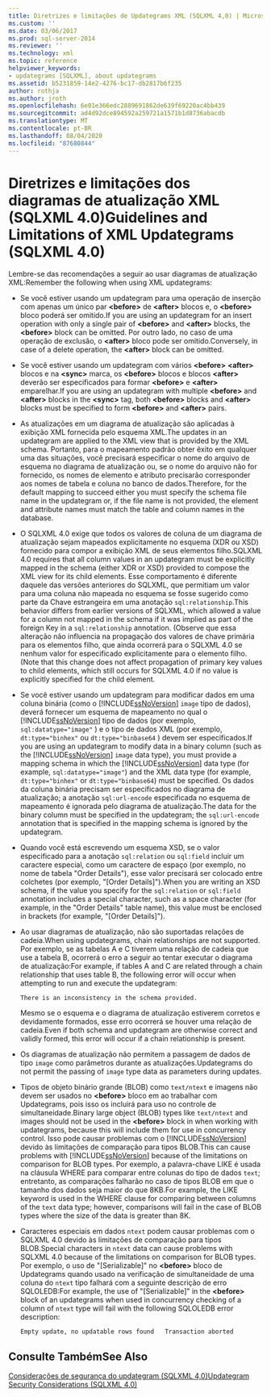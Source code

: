 ```yaml
---
title: Diretrizes e limitações de Updategrams XML (SQLXML 4,0) | Microsoft Docs
ms.custom: ''
ms.date: 03/06/2017
ms.prod: sql-server-2014
ms.reviewer: ''
ms.technology: xml
ms.topic: reference
helpviewer_keywords:
- updategrams [SQLXML], about updategrams
ms.assetid: b5231859-14e2-4276-bc17-db2817b6f235
author: rothja
ms.author: jroth
ms.openlocfilehash: 6e01e366edc2889691862de639f69220ac4bb439
ms.sourcegitcommit: ad4d92dce894592a259721a1571b1d8736abacdb
ms.translationtype: MT
ms.contentlocale: pt-BR
ms.lasthandoff: 08/04/2020
ms.locfileid: "87680844"
---
```

# <a name="guidelines-and-limitations-of-xml-updategrams-sqlxml-40"></a><span data-ttu-id="90af8-102">Diretrizes e limitações dos diagramas de atualização XML (SQLXML 4.0)</span><span class="sxs-lookup"><span data-stu-id="90af8-102">Guidelines and Limitations of XML Updategrams (SQLXML 4.0)</span></span>
  <span data-ttu-id="90af8-103">Lembre-se das recomendações a seguir ao usar diagramas de atualização XML:</span><span class="sxs-lookup"><span data-stu-id="90af8-103">Remember the following when using XML updategrams:</span></span>  
  
-   <span data-ttu-id="90af8-104">Se você estiver usando um updategram para uma operação de inserção com apenas um único par **\<before>** de **\<after>** blocos e, o **\<before>** bloco poderá ser omitido.</span><span class="sxs-lookup"><span data-stu-id="90af8-104">If you are using an updategram for an insert operation with only a single pair of **\<before>** and **\<after>** blocks, the **\<before>** block can be omitted.</span></span> <span data-ttu-id="90af8-105">Por outro lado, no caso de uma operação de exclusão, o **\<after>** bloco pode ser omitido.</span><span class="sxs-lookup"><span data-stu-id="90af8-105">Conversely, in case of a delete operation, the **\<after>** block can be omitted.</span></span>  
  
-   <span data-ttu-id="90af8-106">Se você estiver usando um updategram com vários **\<before>** **\<after>** blocos e na **\<sync>** marca, os **\<before>** blocos e blocos **\<after>** deverão ser especificados para formar **\<before>** e **\<after>** emparelhar.</span><span class="sxs-lookup"><span data-stu-id="90af8-106">If you are using an updategram with multiple **\<before>** and **\<after>** blocks in the **\<sync>** tag, both **\<before>** blocks and **\<after>** blocks must be specified to form **\<before>** and **\<after>** pairs.</span></span>  
  
-   <span data-ttu-id="90af8-107">As atualizações em um diagrama de atualização são aplicadas à exibição XML fornecida pelo esquema XML.</span><span class="sxs-lookup"><span data-stu-id="90af8-107">The updates in an updategram are applied to the XML view that is provided by the XML schema.</span></span> <span data-ttu-id="90af8-108">Portanto, para o mapeamento padrão obter êxito em qualquer uma das situações, você precisará especificar o nome do arquivo de esquema no diagrama de atualização ou, se o nome do arquivo não for fornecido, os nomes de elemento e atributo precisarão corresponder aos nomes de tabela e coluna no banco de dados.</span><span class="sxs-lookup"><span data-stu-id="90af8-108">Therefore, for the default mapping to succeed either you must specify the schema file name in the updategram or, if the file name is not provided, the element and attribute names must match the table and column names in the database.</span></span>  
  
-   <span data-ttu-id="90af8-109">O SQLXML 4.0 exige que todos os valores de coluna de um diagrama de atualização sejam mapeados explicitamente no esquema (XDR ou XSD) fornecido para compor a exibição XML de seus elementos filho.</span><span class="sxs-lookup"><span data-stu-id="90af8-109">SQLXML 4.0 requires that all column values in an updategram must be explicitly mapped in the schema (either XDR or XSD) provided to compose the XML view for its child elements.</span></span> <span data-ttu-id="90af8-110">Esse comportamento é diferente daquele das versões anteriores do SQLXML, que permitiam um valor para uma coluna não mapeada no esquema se fosse sugerido como parte da Chave estrangeira em uma anotação `sql:relationship`.</span><span class="sxs-lookup"><span data-stu-id="90af8-110">This behavior differs from earlier versions of SQLXML, which allowed a value for a column not mapped in the schema if it was implied as part of the foreign Key in a `sql:relationship` annotation.</span></span> <span data-ttu-id="90af8-111">(Observe que essa alteração não influencia na propagação dos valores de chave primária para os elementos filho, que ainda ocorrerá para o SQLXML 4.0 se nenhum valor for especificado explicitamente para o elemento filho.</span><span class="sxs-lookup"><span data-stu-id="90af8-111">(Note that this change does not affect propagation of primary key values to child elements, which still occurs for SQLXML 4.0 if no value is explicitly specified for the child element.</span></span>  
  
-   <span data-ttu-id="90af8-112">Se você estiver usando um updategram para modificar dados em uma coluna binária (como o [!INCLUDE[ssNoVersion](../../../includes/ssnoversion-md.md)] `image` tipo de dados), deverá fornecer um esquema de mapeamento no qual o [!INCLUDE[ssNoVersion](../../../includes/ssnoversion-md.md)] tipo de dados (por exemplo, `sql:datatype="image"` ) e o tipo de dados XML (por exemplo, `dt:type="binhex"` ou `dt:type="binbase64` ) devem ser especificados.</span><span class="sxs-lookup"><span data-stu-id="90af8-112">If you are using an updategram to modify data in a binary column (such as the [!INCLUDE[ssNoVersion](../../../includes/ssnoversion-md.md)] `image` data type), you must provide a mapping schema in which the [!INCLUDE[ssNoVersion](../../../includes/ssnoversion-md.md)] data type (for example, `sql:datatype="image"`) and the XML data type (for example, `dt:type="binhex"` or `dt:type="binbase64`) must be specified.</span></span> <span data-ttu-id="90af8-113">Os dados da coluna binária precisam ser especificados no diagrama de atualização; a anotação `sql:url-encode` especificada no esquema de mapeamento é ignorada pelo diagrama de atualização.</span><span class="sxs-lookup"><span data-stu-id="90af8-113">The data for the binary column must be specified in the updategram; the `sql:url-encode` annotation that is specified in the mapping schema is ignored by the updategram.</span></span>  
  
-   <span data-ttu-id="90af8-114">Quando você está escrevendo um esquema XSD, se o valor especificado para a anotação `sql:relation` ou `sql:field` incluir um caractere especial, como um caractere de espaço (por exemplo, no nome de tabela "Order Details"), esse valor precisará ser colocado entre colchetes (por exemplo, "[Order Details]").</span><span class="sxs-lookup"><span data-stu-id="90af8-114">When you are writing an XSD schema, if the value you specify for the `sql:relation` or `sql:field` annotation includes a special character, such as a space character (for example, in the "Order Details" table name), this value must be enclosed in brackets (for example, "[Order Details]").</span></span>  
  
-   <span data-ttu-id="90af8-115">Ao usar diagramas de atualização, não são suportadas relações de cadeia.</span><span class="sxs-lookup"><span data-stu-id="90af8-115">When using updategrams, chain relationships are not supported.</span></span> <span data-ttu-id="90af8-116">Por exemplo, se as tabelas A e C tiverem uma relação de cadeia que use a tabela B, ocorrerá o erro a seguir ao tentar executar o diagrama de atualização:</span><span class="sxs-lookup"><span data-stu-id="90af8-116">For example, if tables A and C are related through a chain relationship that uses table B, the following error will occur when attempting to run and execute the updategram:</span></span>  
  
    ```  
    There is an inconsistency in the schema provided.  
    ```  
  
     <span data-ttu-id="90af8-117">Mesmo se o esquema e o diagrama de atualização estiverem corretos e devidamente formados, esse erro ocorrerá se houver uma relação de cadeia.</span><span class="sxs-lookup"><span data-stu-id="90af8-117">Even if both schema and updategram are otherwise correct and validly formed, this error will occur if a chain relationship is present.</span></span>  
  
-   <span data-ttu-id="90af8-118">Os diagramas de atualização não permitem a passagem de dados de tipo `image` como parâmetros durante as atualizações.</span><span class="sxs-lookup"><span data-stu-id="90af8-118">Updategrams do not permit the passing of `image` type data as parameters during updates.</span></span>  
  
-   <span data-ttu-id="90af8-119">Tipos de objeto binário grande (BLOB) como `text/ntext` e imagens não devem ser usados no **\<before>** bloco em ao trabalhar com Updategrams, pois isso os incluirá para uso no controle de simultaneidade.</span><span class="sxs-lookup"><span data-stu-id="90af8-119">Binary large object (BLOB) types like `text/ntext` and images should not be used in the **\<before>** block in when working with updategrams, because this will include them for use in concurrency control.</span></span> <span data-ttu-id="90af8-120">Isso pode causar problemas com o [!INCLUDE[ssNoVersion](../../../includes/ssnoversion-md.md)] devido às limitações de comparação para tipos BLOB.</span><span class="sxs-lookup"><span data-stu-id="90af8-120">This can cause problems with [!INCLUDE[ssNoVersion](../../../includes/ssnoversion-md.md)] because of the limitations on comparison for BLOB types.</span></span> <span data-ttu-id="90af8-121">Por exemplo, a palavra-chave LIKE é usada na cláusula WHERE para comparar entre colunas do tipo de dados `text`; entretanto, as comparações falharão no caso de tipos BLOB em que o tamanho dos dados seja maior do que 8KB.</span><span class="sxs-lookup"><span data-stu-id="90af8-121">For example, the LIKE keyword is used in the WHERE clause for comparing between columns of the `text` data type; however, comparisons will fail in the case of BLOB types where the size of the data is greater than 8K.</span></span>  
  
-   <span data-ttu-id="90af8-122">Caracteres especiais em dados `ntext` podem causar problemas com o SQLXML 4.0 devido às limitações de comparação para tipos BLOB.</span><span class="sxs-lookup"><span data-stu-id="90af8-122">Special characters in `ntext` data can cause problems with SQLXML 4.0 because of the limitations on comparison for BLOB types.</span></span> <span data-ttu-id="90af8-123">Por exemplo, o uso de "[Serializable]" no **\<before>** bloco de Updategrams quando usado na verificação de simultaneidade de uma coluna do `ntext` tipo falhará com a seguinte descrição de erro SQLOLEDB:</span><span class="sxs-lookup"><span data-stu-id="90af8-123">For example, the use of "[Serializable]" in the **\<before>** block of an updategrams when used in concurrency checking of a column of `ntext` type will fail with the following SQLOLEDB error description:</span></span>  
  
    ```  
    Empty update, no updatable rows found   Transaction aborted  
    ```  
  
## <a name="see-also"></a><span data-ttu-id="90af8-124">Consulte Também</span><span class="sxs-lookup"><span data-stu-id="90af8-124">See Also</span></span>  
 [<span data-ttu-id="90af8-125">Considerações de segurança do updategram &#40;SQLXML 4,0&#41;</span><span class="sxs-lookup"><span data-stu-id="90af8-125">Updategram Security Considerations &#40;SQLXML 4.0&#41;</span></span>](../security/updategram-security-considerations-sqlxml-4-0.md)  
  
  
